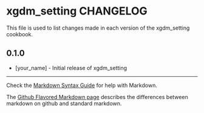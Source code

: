xgdm_setting CHANGELOG
======================

This file is used to list changes made in each version of the xgdm_setting cookbook.

0.1.0
-----
- [your_name] - Initial release of xgdm_setting

- - -
Check the [Markdown Syntax Guide](http://daringfireball.net/projects/markdown/syntax) for help with Markdown.

The [Github Flavored Markdown page](http://github.github.com/github-flavored-markdown/) describes the differences between markdown on github and standard markdown.
